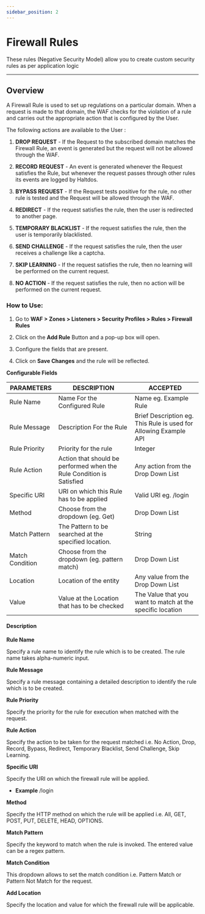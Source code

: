 ```yaml
---
sidebar_position: 2
---
```


# Firewall Rules

These rules (Negative Security Model) allow you to create custom security rules as per application logic

---

## Overview

A Firewall Rule is used to set up regulations on a particular domain. When a request is made to that domain, the WAF checks for the violation of a rule and carries out the appropriate action that is configured by the User.

The following actions are available to the User :

1. **DROP REQUEST** - If the Request to the subscribed domain matches the Firewall Rule, an event is generated but the request will not be allowed through the WAF.

2. **RECORD REQUEST** - An event is generated whenever the Request satisfies the Rule, but whenever the request passes through other rules its events are logged by Haltdos.

3. **BYPASS REQUEST** - If the Request tests positive for the rule, no other rule is tested and the Request will be allowed through the WAF.

4. **REDIRECT** - If the request satisfies the rule, then the user is redirected to another page.

5. **TEMPORARY BLACKLIST** - If the request satisfies the rule, then the user is temporarily blacklisted.

6. **SEND CHALLENGE** - If the request satisfies the rule, then the user receives a challenge like a captcha.

7. **SKIP LEARNING** - If the request satisfies the rule, then no learning will be performed on the current request.

8. **NO ACTION** - If the request satisfies the rule, then no action will be performed on the current request.

### How to Use:

1. Go to **WAF > Zones > Listeners > Security Profiles > Rules > Firewall Rules**

2. Click on the **Add Rule** Button and a pop-up box will open.

3. Configure the fields that are present.

4. Click on **Save Changes** and the rule will be reflected.

**Configurable Fields**

| PARAMETERS      | DESCRIPTION                                                          | ACCEPTED                                                         |
|-----------------|----------------------------------------------------------------------|------------------------------------------------------------------|
| Rule Name       | Name For the Configured Rule                                         | Name eg. Example Rule                                            |
| Rule Message    | Description For the Rule                                             | Brief Description eg. This Rule is used for Allowing Example API |
| Rule Priority   | Priority for the rule                                                | Integer                                                          |
| Rule Action     | Action that should be performed when the Rule Condition is Satisfied | Any action from the Drop Down List                               |
| Specific URI    | URI on which this Rule has to be applied                             | Valid URI eg. /login                                             |
| Method          | Choose from the dropdown (eg. Get)                                   | Drop Down List                                                   |
| Match Pattern   | The Pattern to be searched at the specified location.                | String                                                           |
| Match Condition | Choose from the dropdown (eg. pattern match)                         | Drop Down List                                                   |
| Location        | Location of the entity                                               | Any value from the Drop Down List                                |
| Value           | Value at the Location that has to be checked                         | The Value that you want to match at the specific location        |

#### Description

**Rule Name**

Specify a rule name to identify the rule which is to be created. The rule name takes alpha-numeric input.

**Rule Message**

Specify a rule message containing a detailed description to identify the rule which is to be created.

**Rule Priority**

Specify the priority for the rule for execution when matched with the request.

**Rule Action**

Specify the action to be taken for the request matched i.e. No Action, Drop, Record, Bypass, Redirect, Temporary Blacklist, Send Challenge, Skip Learning.

**Specific URI**

Specify the URI on which the firewall rule will be applied.

- **Example** /login

**Method**

Specify the HTTP method on which the rule will be applied i.e. All, GET, POST, PUT, DELETE, HEAD, OPTIONS.

**Match Pattern**

Specify the keyword to match when the rule is invoked. The entered value can be a regex pattern.

**Match Condition**

This dropdown allows to set the match condition i.e. Pattern Match or Pattern Not Match for the request.

**Add Location**

Specify the location and value for which the firewall rule will be applicable.


